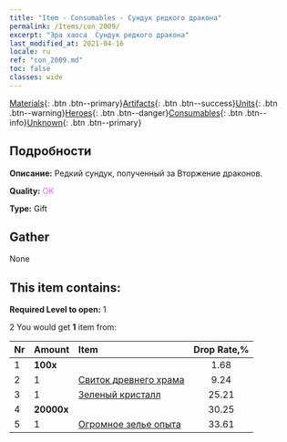 ```yaml
---
title: "Item - Consumables - Сундук редкого дракона"
permalink: /Items/con_2009/
excerpt: "Эра хаоса  Сундук редкого дракона"
last_modified_at: 2021-04-16
locale: ru
ref: "con_2009.md"
toc: false
classes: wide
---
```

 [Materials](/ru/Items/){: .btn .btn--primary}[Artifacts](/ru/Items/Artifacts/){: .btn .btn--success}[Units](/ru/Items/Units/){: .btn .btn--warning}[Heroes](/ru/Items/Heroes/){: .btn .btn--danger}[Consumables](/ru/Items/Consumables/){: .btn .btn--info}[Unknown](/ru/Items/Unknown/){: .btn .btn--primary}

## Подробности
 **Описание:** Редкий сундук, полученный за Вторжение драконов.

 **Quality:** <span style="color: #DA70D6">OK</span>

 **Type:** Gift

## Gather

  None

## This item contains:

 **Required Level to open:** 1

 2 You would get **1** item  from:

  | Nr | Amount |     Item    | Drop Rate,% |
  |:---|:-------|:------------|:---------:|
  | 1 |  **100x** | <i class="fas fa-gem"/> | 1.68 | 
  | 2 | 1 | [Свиток древнего храма](/ru/Items/con_697/) | 9.24 | 
  | 3 | 1 | [Зеленый кристалл](/ru/Items/con_711/) | 25.21 | 
  | 4 |  **20000x** | <i class="fas fa-coins"/> | 30.25 | 
  | 5 | 1 | [Огромное зелье опыта](/ru/Items/con_703/) | 33.61 | 

